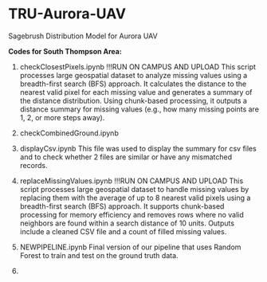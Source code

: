 # TRU-Aurora-UAV
Sagebrush Distribution Model for Aurora UAV

**Codes for South Thompson Area:**
1. checkClosestPixels.ipynb !!!RUN ON CAMPUS AND UPLOAD
This script processes large geospatial dataset to analyze missing values using a breadth-first search (BFS) approach. It calculates the distance to the nearest valid pixel for each missing value and generates a summary of the distance distribution. Using chunk-based processing, it outputs a distance summary for missing values (e.g., how many missing points are 1, 2, or more steps away).
2. checkCombinedGround.ipynb

3. displayCsv.ipynb
This file was used to display the summary for csv files and to check whether 2 files are similar or have any mismatched records.
4. replaceMissingValues.ipynb !!!RUN ON CAMPUS AND UPLOAD
This script processes large geospatial dataset to handle missing values by replacing them with the average of up to 8 nearest valid pixels using a breadth-first search (BFS) approach. It supports chunk-based processing for memory efficiency and removes rows where no valid neighbors are found within a search distance of 10 units. Outputs include a cleaned CSV file and a count of filled missing values.
5. NEWPIPELINE.ipynb
Final version of our pipeline that uses Random Forest to train and test on the ground truth data.
6. 

